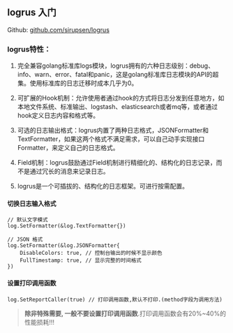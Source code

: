 ## logrus 入门

Github: [github.com/sirupsen/logrus](https://github.com/sirupsen/logrus)

### logrus特性：

1. 完全兼容golang标准库logs模块，logrus拥有的六种日志级别：debug、info、warn、error、fatal和panic，这是golang标准库日志模块的API的超集。使用标准库的日志迁移时成本几乎为0。

2. 可扩展的Hook机制：允许使用者通过hook的方式将日志分发到任意地方，如本地文件系统、标准输出、logstash、elasticsearch或者mq等，或者通过hook定义日志内容和格式等。

3. 可选的日志输出格式：logrus内置了两种日志格式，JSONFormatter和TextFormatter，如果这两个格式不满足需求，可以自己动手实现接口Formatter，来定义自己的日志格式。

4. Field机制：logrus鼓励通过Field机制进行精细化的、结构化的日志记录，而不是通过冗长的消息来记录日志。

5. logrus是一个可插拔的、结构化的日志框架。可进行按需配置。

   

#### 切换日志输入格式

```golang
// 默认文字模式
log.SetFormatter(&log.TextFormatter{})

// JSON 格式
log.SetFormatter(&log.JSONFormatter{
	DisableColors: true, // 控制台输出的时候不显示颜色
	FullTimestamp: true, // 显示完整的时间格式
})
```

#### 设置打印调用函数

```golang
log.SetReportCaller(true) // 打印调用函数,默认不打印.(method字段为调用方法)
```

> **除非特殊需要, 一般不要设置打印调用函数**.打印调用函数会有20%~40%的性能损耗!!!